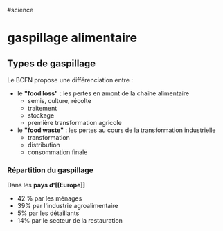 #science 
# gaspillage alimentaire


## Types de gaspillage

Le BCFN propose une différenciation entre :
 - le **"food loss"** : les pertes en amont de la chaîne alimentaire
     - semis, culture, récolte
     - traitement 
     - stockage 
     - première transformation agricole
 - le **"food waste"** : les pertes au cours de la transformation industrielle
     - transformation
     - distribution
     - consommation finale


### Répartition du gaspillage


Dans les **pays d'[[Europe]]**
- 42 % par les ménages   
- 39% par l'industrie agroalimentaire  
- 5% par les détaillants  
- 14% par le secteur de la restauration
